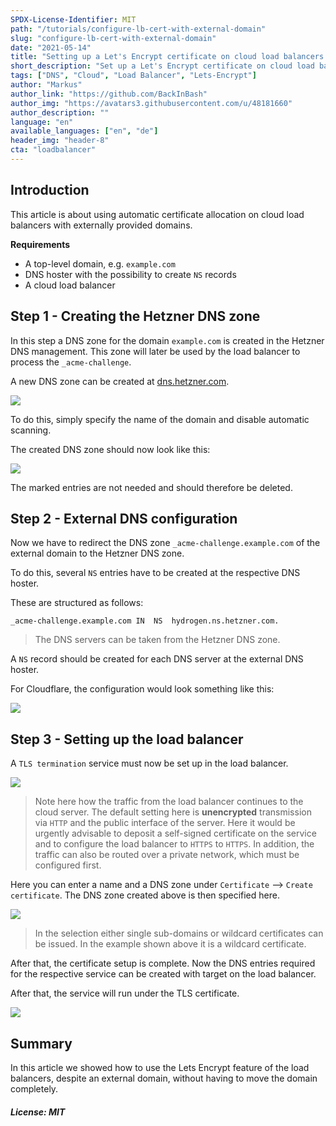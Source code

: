 ```yaml
---
SPDX-License-Identifier: MIT
path: "/tutorials/configure-lb-cert-with-external-domain"
slug: "configure-lb-cert-with-external-domain"
date: "2021-05-14"
title: "Setting up a Let's Encrypt certificate on cloud load balancers with external domain"
short_description: "Set up a Let's Encrypt certificate on cloud load balancers without changing the DNS hoster."
tags: ["DNS", "Cloud", "Load Balancer", "Lets-Encrypt"]
author: "Markus"
author_link: "https://github.com/BackInBash"
author_img: "https://avatars3.githubusercontent.com/u/48181660"
author_description: ""
language: "en"
available_languages: ["en", "de"]
header_img: "header-8"
cta: "loadbalancer"
---
```


## Introduction

This article is about using automatic certificate allocation on cloud load balancers with externally provided domains.

**Requirements**

+ A top-level domain, e.g. `example.com`
+ DNS hoster with the possibility to create `NS` records
+ A cloud load balancer

## Step 1 - Creating the Hetzner DNS zone

In this step a DNS zone for the domain `example.com` is created in the Hetzner DNS management. This zone will later be used by the load balancer to process the `_acme-challenge`.

A new DNS zone can be created at [dns.hetzner.com](https://dns.hetzner.com).

![](images/createDNSZone.png)

To do this, simply specify the name of the domain and disable automatic scanning.

The created DNS zone should now look like this:

![](images/beforeDelete.png)

The marked entries are not needed and should therefore be deleted.

## Step 2 - External DNS configuration

Now we have to redirect the DNS zone `_acme-challenge.example.com` of the external domain to the Hetzner DNS zone.

To do this, several `NS` entries have to be created at the respective DNS hoster.

These are structured as follows:

```Console
_acme-challenge.example.com	IN	NS	hydrogen.ns.hetzner.com.
```

> The DNS servers can be taken from the Hetzner DNS zone.

A `NS` record should be created for each DNS server at the external DNS hoster.

For Cloudflare, the configuration would look something like this:

![](images/cloudflare.png)

## Step 3 - Setting up the load balancer

A `TLS termination` service must now be set up in the load balancer.

![](images/termination.png)

> Note here how the traffic from the load balancer continues to the cloud server. The default setting here is **unencrypted** transmission via `HTTP` and the public interface of the server. Here it would be urgently advisable to deposit a self-signed certificate on the service and to configure the load balancer to `HTTPS` to `HTTPS`. In addition, the traffic can also be routed over a private network, which must be configured first.

Here you can enter a name and a DNS zone under `Certificate` --> `Create certificate`. The DNS zone created above is then specified here.

![](images/createCert.png)

> In the selection either single sub-domains or wildcard certificates can be issued. In the example shown above it is a wildcard certificate.

After that, the certificate setup is complete. Now the DNS entries required for the respective service can be created with target on the load balancer.

After that, the service will run under the TLS certificate.

![](images/https.png)

## Summary

In this article we showed how to use the Lets Encrypt feature of the load balancers, despite an external domain, without having to move the domain completely.

##### License: MIT

<!--

Contributor's Certificate of Origin

By making a contribution to this project, I certify that:

(a) The contribution was created in whole or in part by me and I have
    the right to submit it under the license indicated in the file; or

(b) The contribution is based upon previous work that, to the best of my
    knowledge, is covered under an appropriate license and I have the
    right under that license to submit that work with modifications,
    whether created in whole or in part by me, under the same license
    (unless I am permitted to submit under a different license), as
    indicated in the file; or

(c) The contribution was provided directly to me by some other person
    who certified (a), (b) or (c) and I have not modified it.

(d) I understand and agree that this project and the contribution are
    public and that a record of the contribution (including all personal
    information I submit with it, including my sign-off) is maintained
    indefinitely and may be redistributed consistent with this project
    or the license(s) involved.

Signed-off-by: Markus<markus@omg-network.de>

-->
